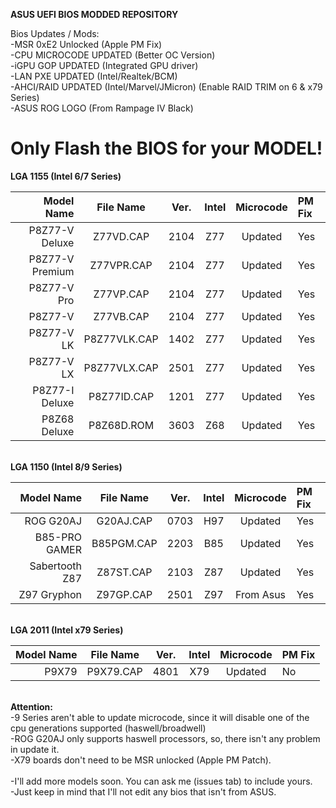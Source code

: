 <b>ASUS UEFI BIOS MODDED REPOSITORY</b>

Bios Updates / Mods:<br />
-MSR 0xE2 Unlocked (Apple PM Fix)<br />
-CPU MICROCODE UPDATED (Better OC Version)<br />
-iGPU GOP UPDATED (Integrated GPU driver)<br />
-LAN PXE UPDATED (Intel/Realtek/BCM)<br />
-AHCI/RAID UPDATED (Intel/Marvel/JMicron) (Enable RAID TRIM on 6 & x79 Series)<br />
-ASUS ROG LOGO (From Rampage IV Black)<br />

Only Flash the BIOS for your MODEL!
==================================

<b>LGA 1155 (Intel 6/7 Series)</b>

Model Name     | File Name  | Ver. | Intel | Microcode | PM Fix
--------------:|:----------:|:----:|:-----:|:---------:|:-------
P8Z77-V Deluxe | Z77VD.CAP  | 2104 | Z77 | Updated | Yes
P8Z77-V Premium | Z77VPR.CAP  | 2104 | Z77 | Updated | Yes
P8Z77-V Pro | Z77VP.CAP  | 2104 | Z77 | Updated | Yes
P8Z77-V | Z77VB.CAP  | 2104 | Z77 | Updated | Yes
P8Z77-V LK | P8Z77VLK.CAP  | 1402 | Z77 | Updated | Yes
P8Z77-V LX | P8Z77VLX.CAP  | 2501 | Z77 | Updated | Yes
P8Z77-I Deluxe | P8Z77ID.CAP  | 1201 | Z77 | Updated | Yes
P8Z68 Deluxe | P8Z68D.ROM  | 3603 | Z68 | Updated | Yes

<br />
<b>LGA 1150 (Intel 8/9 Series)</b>

Model Name     | File Name  | Ver. | Intel | Microcode | PM Fix
--------------:|:----------:|:----:|:-----:|:---------:|:-------
ROG G20AJ | G20AJ.CAP  | 0703 | H97 | Updated | Yes
B85-PRO GAMER | B85PGM.CAP | 2203 | B85 | Updated | Yes
Sabertooth Z87 | Z87ST.CAP  | 2103 | Z87 | Updated | Yes
Z97 Gryphon | Z97GP.CAP | 2501 | Z97 | From Asus | Yes

<br />
<b>LGA 2011 (Intel x79 Series)</b>

Model Name     | File Name  | Ver. | Intel | Microcode | PM Fix
--------------:|:----------:|:----:|:-----:|:---------:|:-------
P9X79 | P9X79.CAP | 4801 | X79 | Updated | No

<br />
<b>Attention:</b> <br />
-9 Series aren't able to update microcode, since it will disable one of the cpu generations supported (haswell/broadwell)<br />
-ROG G20AJ only supports haswell processors, so, there isn't any problem in update it.<br />
-X79 boards don't need to be MSR unlocked (Apple PM Patch).<br />
<br />
-I'll add more models soon. You can ask me (issues tab) to include yours.<br />
-Just keep in mind that I'll not edit any bios that isn't from ASUS.<br />
<br />
